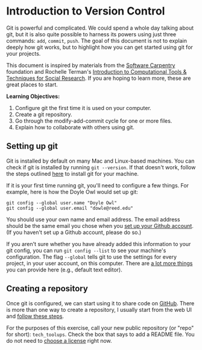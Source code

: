 # Introduction to Version Control

Git is powerful and complicated. We could spend a whole day talking about git, but it is also quite possible to harness its powers using just three commands: `add`, `commit`, `push`. The goal of this document is not to explain deeply how git works, but to highlight how you can get started using git for your projects.

This document is inspired by materials from the [Software Carpentry](https://swcarpentry.github.io/git-novice/index.html) foundation and Rochelle Terman's [Introduction to Computational Tools & Techniques for Social Research](https://github.com/rochelleterman/PS239T). If you are hoping to learn more, these are great places to start.

**Learning Objectives:**
1. Configure git the first time it is used on your computer.
2. Create a git repository.
3. Go through the modify-add-commit cycle for one or more files.
4. Explain how to collaborate with others using git.

## Setting up git

Git is installed by default on many Mac and Linux-based machines. You can check if git is installed by running `git --version`. If that doesn't work, follow the steps outlined [here](https://git-scm.com/book/en/v2/Getting-Started-Installing-Git) to install git for your machine.

If it is your first time running git, you'll need to configure a few things. For example, here is how the Doyle Owl would set up git:

```{bash}
git config --global user.name "Doyle Owl"
git config --global user.email "dowle@reed.edu"
```

You should use your own name and email address. The email address should be the same email you chose when you [set up your Github account](https://github.com/signup). (If you haven't set up a Github account, please do so.) 

If you aren't sure whether you have already added this information to your git config, you can run `git config --list` to see your machine's configuration. The flag `--global` tells git to use the settings for every project, in your user account, on this computer. There are [a lot more things](https://swcarpentry.github.io/git-novice/02-setup/index.html) you can provide here (e.g., default text editor).

## Creating a repository

Once git is configured, we can start using it to share code on [GitHub](https://github.com). There is more than one way to create a repository, I usually start from the web UI and [follow these steps](https://docs.github.com/en/repositories/creating-and-managing-repositories/creating-a-new-repository).

For the purposes of this exercise, call your new public repository (or "repo" for short): `tech_toolups`. Check the box that says to add a README file. You do not need to [choose a license](https://choosealicense.com) right now.
